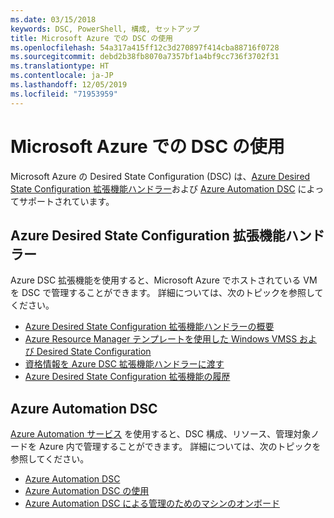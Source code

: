 ```yaml
---
ms.date: 03/15/2018
keywords: DSC, PowerShell, 構成, セットアップ
title: Microsoft Azure での DSC の使用
ms.openlocfilehash: 54a317a415ff12c3d270897f414cba88716f0728
ms.sourcegitcommit: debd2b38fb8070a7357bf1a4bf9cc736f3702f31
ms.translationtype: HT
ms.contentlocale: ja-JP
ms.lasthandoff: 12/05/2019
ms.locfileid: "71953959"
---
```

# <a name="using-dsc-on-microsoft-azure"></a>Microsoft Azure での DSC の使用

Microsoft Azure の Desired State Configuration (DSC) は、[Azure Desired State Configuration 拡張機能ハンドラー](/azure/virtual-machines/extensions/dsc-overview)および [Azure Automation DSC](/azure/automation/automation-dsc-overview) によってサポートされています。

## <a name="azure-desired-state-configuration-extension-handler"></a>Azure Desired State Configuration 拡張機能ハンドラー

Azure DSC 拡張機能を使用すると、Microsoft Azure でホストされている VM を DSC で管理することができます。
詳細については、次のトピックを参照してください。

- [Azure Desired State Configuration 拡張機能ハンドラーの概要](/azure/virtual-machines/extensions/dsc-overview)
- [Azure Resource Manager テンプレートを使用した Windows VMSS および Desired State Configuration](/azure/virtual-machines/extensions/dsc-template)
- [資格情報を Azure DSC 拡張機能ハンドラーに渡す](/azure/virtual-machines/extensions/dsc-credentials)
- [Azure Desired State Configuration 拡張機能の履歴](azureDscexthistory.md)

## <a name="azure-automation-dsc"></a>Azure Automation DSC

[Azure Automation サービス](https://azure.microsoft.com/en-us/services/automation/) を使用すると、DSC 構成、リソース、管理対象ノードを Azure 内で管理することができます。 詳細については、次のトピックを参照してください。

- [Azure Automation DSC](/azure/automation/automation-dsc-overview)
- [Azure Automation DSC の使用](/azure/automation/automation-dsc-getting-started)
- [Azure Automation DSC による管理のためのマシンのオンボード](/azure/automation/automation-dsc-onboarding)